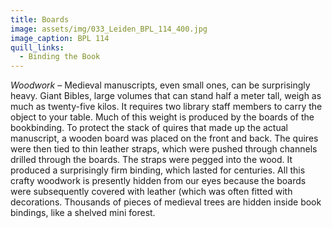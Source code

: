 ```yaml
---
title: Boards
image: assets/img/033_Leiden_BPL_114_400.jpg
image_caption: BPL 114
quill_links:
  - Binding the Book
---
```


*Woodwork* –
Medieval manuscripts, even small ones, can be surprisingly heavy. Giant
Bibles, large volumes that can stand half a meter tall, weigh as much as
twenty-five kilos. It requires two library staff members to carry the
object to your table. Much of this weight is produced by the boards of
the bookbinding. To protect the stack of quires that made up the actual
manuscript, a wooden board was placed on the front and back. The quires
were then tied to thin leather straps, which were pushed through
channels drilled through the boards. The straps were pegged into the
wood. It produced a surprisingly firm binding, which lasted for
centuries. All this crafty woodwork is presently hidden from our eyes
because the boards were subsequently covered with leather (which was
often fitted with decorations. Thousands of pieces of medieval trees are
hidden inside book bindings, like a shelved mini forest.
